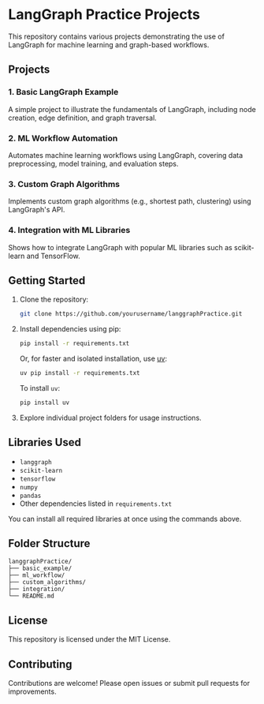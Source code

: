 # LangGraph Practice Projects

This repository contains various projects demonstrating the use of LangGraph for machine learning and graph-based workflows.

## Projects

### 1. Basic LangGraph Example
A simple project to illustrate the fundamentals of LangGraph, including node creation, edge definition, and graph traversal.

### 2. ML Workflow Automation
Automates machine learning workflows using LangGraph, covering data preprocessing, model training, and evaluation steps.

### 3. Custom Graph Algorithms
Implements custom graph algorithms (e.g., shortest path, clustering) using LangGraph's API.

### 4. Integration with ML Libraries
Shows how to integrate LangGraph with popular ML libraries such as scikit-learn and TensorFlow.

## Getting Started

1. Clone the repository:
    ```bash
    git clone https://github.com/yourusername/langgraphPractice.git
    ```
2. Install dependencies using pip:
    ```bash
    pip install -r requirements.txt
    ```
   Or, for faster and isolated installation, use [uv](https://github.com/astral-sh/uv):
    ```bash
    uv pip install -r requirements.txt
    ```
   To install `uv`:
    ```bash
    pip install uv
    ```
3. Explore individual project folders for usage instructions.

## Libraries Used

- `langgraph`
- `scikit-learn`
- `tensorflow`
- `numpy`
- `pandas`
- Other dependencies listed in `requirements.txt`

You can install all required libraries at once using the commands above.

## Folder Structure

```
langgraphPractice/
├── basic_example/
├── ml_workflow/
├── custom_algorithms/
├── integration/
└── README.md
```

## License

This repository is licensed under the MIT License.

## Contributing

Contributions are welcome! Please open issues or submit pull requests for improvements.
